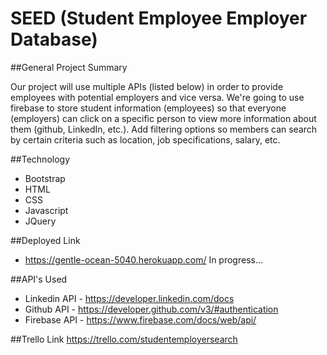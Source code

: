 # SEED (Student Employee Employer Database)

##General Project Summary

Our project will use multiple APIs (listed below) in order to provide employees with potential employers and vice versa. We're going to use firebase to store student information (employees) so that everyone (employers) can click on a specific person to view more information about them (github, LinkedIn, etc.). Add filtering options so members can search by certain criteria such as location, job specifications, salary, etc.  

##Technology

- Bootstrap
- HTML
- CSS
- Javascript
- JQuery

##Deployed Link

- https://gentle-ocean-5040.herokuapp.com/ In progress...

##API's Used

- Linkedin API - https://developer.linkedin.com/docs
- Github API - https://developer.github.com/v3/#authentication
- Firebase API - https://www.firebase.com/docs/web/api/

##Trello Link
https://trello.com/studentemployersearch